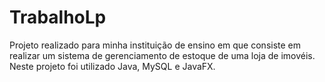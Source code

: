 # TrabalhoLp

Projeto realizado para minha instituição de ensino em que consiste em realizar um sistema de gerenciamento de estoque de uma loja de imovéis.
Neste projeto foi utilizado Java, MySQL e JavaFX.
